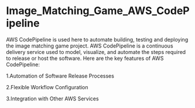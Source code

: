 # Image_Matching_Game_AWS_CodePipeline
AWS CodePipeline is used here to automate building, testing and deploying the image matching game project.
AWS CodePipeline is a continuous delivery service used to model, visualize, and automate the steps required to release or host the software. 
Here are the key features of AWS CodePipeline:

1.Automation of Software Release Processes

2.Flexible Workflow Configuration

3.Integration with Other AWS Services
